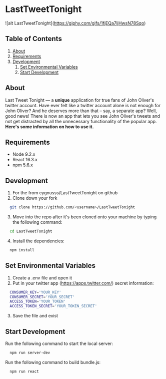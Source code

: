 # LastTweetTonight

![alt LastTweetTonight]​(https://giphy.com/gifs/1fjEQa7ljHwsN78Sqo)

## Table of Contents

1. [About](#about)
1. [Requirements](#requirements)
1. [Development](#development)
    1. [Set Environmental Variables](#set-environmental-variables)
    1. [Start Development](#start-development)

## About

Last Tweet Tonight –– a **unique** application for true fans of John Oliver's twitter account. Have ever felt like a twitter account alone is not enough for John Oliver? And he deserves more than that – say, a separate app? Well, good news! There is now an app that lets you see John Oliver's tweets and not get distracted by all the unnecessary functionality of the popular app. 
**Here's some information on how to use it.**

## Requirements

- Node 9.2.x
- React 16.3.x
- npm 5.6.x

## Development

1. For the from cygnusss/LastTweetTonight on github
2. Clone down your fork
  ```sh
    git clone https://github.com/<username>/LastTweetTonight
  ```
3. Move into the repo after it's been cloned onto your machine by typing the following command:
  ```sh
    cd LastTweetTonight 
  ```
4. Install the dependencies:
  ```sh
    npm install
  ```
## Set Environmental Variables

1. Create a .env file and open it
2. Put in your twitter app (https://apps.twitter.com/) secret information:
  ```sh
    CONSUMER_KEY='YOUR_KEY'
    CONSUMER_SECRET='YOUR_SECRET'
    ACCESS_TOKEN='YOUR_TOKEN'
    ACCESS_TOKEN_SECRET='YOUR_TOKEN_SECRET'
  ```
3. Save the file and exist
  
## Start Development

Run the following command to start the local server:
  ```sh
    npm run server-dev
  ```
Run the following command to build bundle.js:
  ```sh
    npm run react
  ```
